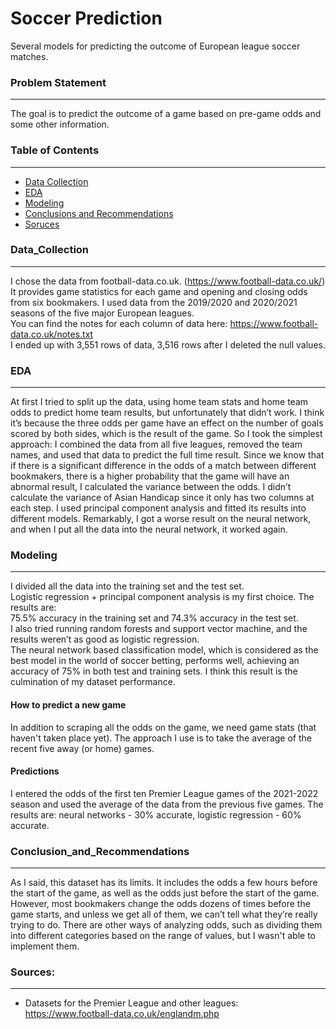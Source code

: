 # Soccer Prediction
Several models for predicting the outcome of European league soccer matches.

### Problem Statement
---
The goal is to predict the outcome of a game based on pre-game odds and some other information.

### Table of Contents
---
- [Data Collection](#Data_Collection)
- [EDA](#EDA)
- [Modeling](#Modeling)
- [Conclusions and Recommendations](#Conclusion_and_Recommendations)
- [Soruces](#Sources)

### Data_Collection
---
I chose the data from football-data.co.uk. (https://www.football-data.co.uk/) It provides game statistics for each game and opening and closing odds from six bookmakers. I used data from the 2019/2020 and 2020/2021 seasons of the five major European leagues. <br/>
You can find the notes for each column of data here: https://www.football-data.co.uk/notes.txt <br/>
I ended up with 3,551 rows of data, 3,516 rows after I deleted the null values. <br/>

### EDA
---
At first I tried to split up the data, using home team stats and home team odds to predict home team results, but unfortunately that didn’t work. I think it’s because the three odds per game have an effect on the number of goals scored by both sides, which is the result of the game. So I took the simplest approach: I combined the data from all five leagues, removed the team names, and used that data to predict the full time result. Since we know that if there is a significant difference in the odds of a match between different bookmakers, there is a higher probability that the game will have an abnormal result, I calculated the variance between the odds. I didn’t calculate the variance of Asian Handicap since it only has two columns at each step. I used principal component analysis and fitted its results into different models. Remarkably, I got a worse result on the neural network, and when I put all the data into the neural network, it worked again.

### Modeling
---
I divided all the data into the training set and the test set. <br/>
Logistic regression + principal component analysis is my first choice. The results are: <br/>
75.5% accuracy in the training set and 74.3% accuracy in the test set. <br/>
I also tried running random forests and support vector machine, and the results weren’t as good as logistic regression. <br/>
The neural network based classification model, which is considered as the best model in the world of soccer betting, performs well, achieving an accuracy of 75% in both test and training sets. I think this result is the culmination of my dataset performance.

#### How to predict a new game
In addition to scraping all the odds on the game, we need game stats (that haven't taken place yet). The approach I use is to take the average of the recent five away (or home) games.

#### Predictions
I entered the odds of the first ten Premier League games of the 2021-2022 season and used the average of the data from the previous five games. The results are: neural networks - 30% accurate, logistic regression - 60% accurate.

### Conclusion_and_Recommendations
---
As I said, this dataset has its limits. It includes the odds a few hours before the start of the game, as well as the odds just before the start of the game. However, most bookmakers change the odds dozens of times before the game starts, and unless we get all of them, we can’t tell what they’re really trying to do. There are other ways of analyzing odds, such as dividing them into different categories based on the range of values, but I wasn't able to implement them.

### Sources:
---
* Datasets for the Premier League and other leagues: https://www.football-data.co.uk/englandm.php
